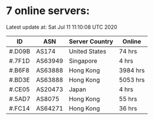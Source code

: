 # 7 online servers:

Latest update at: Sat Jul 11 11:10:08 UTC 2020

| ID | ASN | Server Country | Online |
| -- | --- | -------------- | ------ |
| #.D09B | AS174 | United States | 74 hrs |
| #.7F1D | AS63949 | Singapore | 4 hrs |
| #.B6F8 | AS63888 | Hong Kong | 3984 hrs |
| #.BD3E | AS63888 | Hong Kong | 5053 hrs |
| #.CE05 | AS20473 | Japan | 4 hrs |
| #.5AD7 | AS8075 | Hong Kong | 55 hrs |
| #.FC14 | AS64271 | Hong Kong | 36 hrs |

